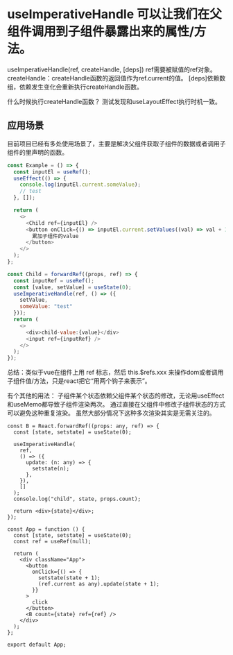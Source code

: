 # useImperativeHandle 可以让我们在父组件调用到子组件暴露出来的属性/方法。

useImperativeHandle(ref, createHandle, [deps])
    ref需要被赋值的ref对象。
    createHandle：createHandle函数的返回值作为ref.current的值。
    [deps]依赖数组，依赖发生变化会重新执行createHandle函数。
    
什么时候执行createHandle函数？
测试发现和useLayoutEffect执行时机一致。


## 应用场景
目前项目已经有多处使用场景了，主要是解决父组件获取子组件的数据或者调用子组件的里声明的函数。

```js
const Example = () => {
  const inputEl = useRef();
  useEffect(() => {
    console.log(inputEl.current.someValue);
    // test
  }, []);

  return (
    <>
      <Child ref={inputEl} />
      <button onClick={() => inputEl.current.setValues((val) => val + 1)}>
        累加子组件的value
      </button>
    </>
  );
};
```

```js
const Child = forwardRef((props, ref) => {
  const inputRef = useRef();
  const [value, setValue] = useState(0);
  useImperativeHandle(ref, () => ({
    setValue,
    someValue: "test"
  }));
  return (
    <>
      <div>child-value:{value}</div>
      <input ref={inputRef} />
    </>
  );
});
```
总结：类似于vue在组件上用 ref 标志，然后 this.$refs.xxx 来操作dom或者调用子组件值/方法，只是react把它“用两个钩子来表示”。



有个其他的用法：
子组件某个状态依赖父组件某个状态的修改，无论用useEffect和useMemo都导致子组件渲染两次。
通过直接在父组件中修改子组件状态的方式可以避免这种重复渲染。
虽然大部分情况下这种多次渲染其实是无需关注的。
```
const B = React.forwardRef((props: any, ref) => {
  const [state, setstate] = useState(0);

  useImperativeHandle(
    ref,
    () => ({
      update: (n: any) => {
        setstate(n);
      },
    }),
    []
  );
  console.log("child", state, props.count);

  return <div>{state}</div>;
});

const App = function () {
  const [state, setstate] = useState(0);
  const ref = useRef(null);

  return (
    <div className="App">
      <button
        onClick={() => {
          setstate(state + 1);
          (ref.current as any).update(state + 1);
        }}
      >
        click
      </button>
      <B count={state} ref={ref} />
    </div>
  );
};

export default App;
```